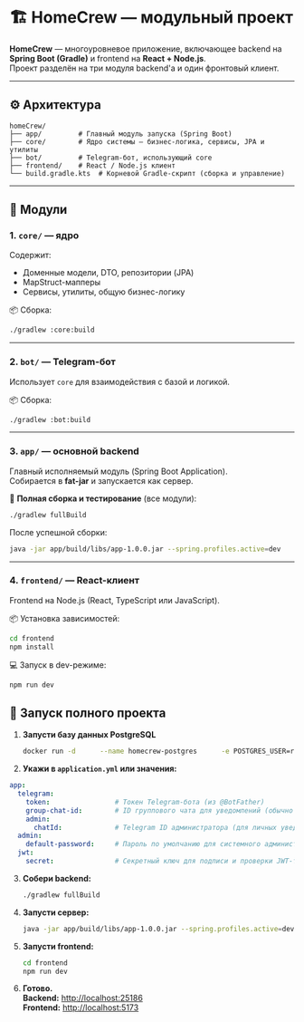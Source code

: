 # 🏗️ HomeCrew — модульный проект

**HomeCrew** — многоуровневое приложение, включающее backend на **Spring Boot (Gradle)** и frontend на **React + Node.js**.  
Проект разделён на три модуля backend'а и один фронтовый клиент.

---

## ⚙️ Архитектура

```
homeCrew/
├── app/         # Главный модуль запуска (Spring Boot)
├── core/        # Ядро системы — бизнес-логика, сервисы, JPA и утилиты
├── bot/         # Telegram-бот, использующий core
├── frontend/    # React / Node.js клиент
└── build.gradle.kts  # Корневой Gradle-скрипт (сборка и управление)
```

---

## 🧩 Модули

### **1. `core/` — ядро**
Содержит:
- Доменные модели, DTO, репозитории (JPA)
- MapStruct-мапперы
- Сервисы, утилиты, общую бизнес-логику

📦 Сборка:
```bash
./gradlew :core:build
```

---

### **2. `bot/` — Telegram-бот**
Использует `core` для взаимодействия с базой и логикой.

📦 Сборка:
```bash
./gradlew :bot:build
```

---

### **3. `app/` — основной backend**
Главный исполняемый модуль (Spring Boot Application).  
Собирается в **fat-jar** и запускается как сервер.

🚀 **Полная сборка и тестирование** (все модули):
```bash
./gradlew fullBuild
```

После успешной сборки:
```bash
java -jar app/build/libs/app-1.0.0.jar --spring.profiles.active=dev
```

---

### **4. `frontend/` — React-клиент**
Frontend на Node.js (React, TypeScript или JavaScript).

📦 Установка зависимостей:
```bash
cd frontend
npm install
```

💻 Запуск в dev-режиме:
```bash
npm run dev
```


## 🧭 Запуск полного проекта

1. **Запусти базу данных PostgreSQL**
   ```bash
   docker run -d      --name homecrew-postgres      -e POSTGRES_USER=root      -e POSTGRES_PASSWORD=root      -e POSTGRES_DB=homecrew_dev      -p 5432:5432      postgres:18
   ```

2. **Укажи в `application.yml` или значения:**

```yaml
app:
  telegram:
    token:                # Токен Telegram-бота (из @BotFather)
    group-chat-id:        # ID группового чата для уведомлений (обычно отрицательное число, например -1001234567890)
    admin:
      chatId:             # Telegram ID администратора (для личных уведомлений и логов)
  admin:
    default-password:     # Пароль по умолчанию для системного администратора приложения
  jwt:
    secret:               # Секретный ключ для подписи и проверки JWT-токенов (используется в механизме аутентификации)
```

3. **Собери backend:**
   ```bash
   ./gradlew fullBuild
   ```

4. **Запусти сервер:**
   ```bash
   java -jar app/build/libs/app-1.0.0.jar --spring.profiles.active=dev
   ```

5. **Запусти frontend:**
   ```bash
   cd frontend
   npm run dev
   ```

6. **Готово.**  
   **Backend:** [http://localhost:25186](http://localhost:25186)  
   **Frontend:** [http://localhost:5173](http://localhost:5173)
